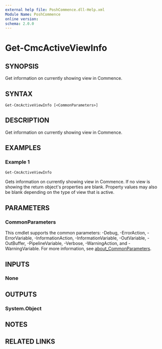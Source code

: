 ```yaml
---
external help file: PoshCommence.dll-Help.xml
Module Name: PoshCommence
online version:
schema: 2.0.0
---
```


# Get-CmcActiveViewInfo

## SYNOPSIS
Get information on currently showing view in Commence.

## SYNTAX

```
Get-CmcActiveViewInfo [<CommonParameters>]
```

## DESCRIPTION
Get information on currently showing view in Commence.

## EXAMPLES

### Example 1
```powershell
Get-CmcActiveViewInfo
```

Gets information on currently showing view in Commence. If no view is showing the return object's properties are blank. Property values may also be blank depending on the type of view that is active.

## PARAMETERS

### CommonParameters
This cmdlet supports the common parameters: -Debug, -ErrorAction, -ErrorVariable, -InformationAction, -InformationVariable, -OutVariable, -OutBuffer, -PipelineVariable, -Verbose, -WarningAction, and -WarningVariable. For more information, see [about_CommonParameters](http://go.microsoft.com/fwlink/?LinkID=113216).

## INPUTS

### None

## OUTPUTS

### System.Object
## NOTES

## RELATED LINKS
